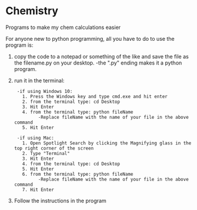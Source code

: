 # Chemistry
Programs to make my chem calculations easier

For anyone new to python programming, all you have to do to use the program is:

1. copy the code to a notepad or something of the like and save the file as the filename.py on your desktop.
        -the ".py" ending makes it a python program.

2. run it in the terminal:

        -if using Windows 10:
          1. Press the Windows key and type cmd.exe and hit enter
          2. from the terminal type: cd Desktop
          3. Hit Enter
          4. from the terminal type: python fileName
                -Replace fileName with the name of your file in the above command
          5. Hit Enter
        
        -if using Mac:
          1. Open Spotlight Search by clicking the Magnifying glass in the top right corner of the screen
          2. Type "Terminal"
          3. Hit Enter
          4. from the terminal type: cd Desktop
          5. Hit Enter
          6. from the terminal type: python fileName
                -Replace fileName with the name of your file in the above command
          7. Hit Enter
          
3. Follow the instructions in the program
